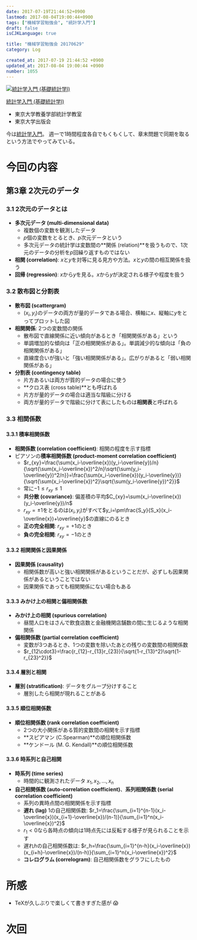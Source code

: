 ```yaml
---
date: 2017-07-19T21:44:52+0900
lastmod: 2017-08-04T19:00:44+0900
tags: ["機械学習勉強会", "統計学入門"]
draft: false
isCJKLanguage: true

title: "機械学習勉強会 20170629"
category: Log

created_at: 2017-07-19 21:44:52 +0900
updated_at: 2017-08-04 19:00:44 +0900
number: 1055
---
```


<div class="asin">
<div class="asin-image"><a href="https://www.amazon.co.jp/exec/obidos/ASIN/4130420658/nownabe0c-22/" rel="nofollow noopener" target="_blank"><img src="http://images-jp.amazon.com/images/P/4130420658.09._SL160_.jpg" alt="統計学入門 (基礎統計学Ⅰ)" title="統計学入門 (基礎統計学Ⅰ)"></a></div>
<div class="asin-detail">
<p><a href="https://www.amazon.co.jp/exec/obidos/ASIN/4130420658/nownabe0c-22/" rel="nofollow noopener" target="_blank">統計学入門 (基礎統計学Ⅰ)</a></p>
<ul>
<li>東京大学教養学部統計学教室</li>
<li>東京大学出版会</li>
</ul>
</div>

<p></p>
</div>

今は[統計学入門](https://www.amazon.co.jp/exec/obidos/ASIN/4130420658/nownabe0c-22/)。
週一で1時間程度各自でもくもくして、章末問題で同期を取るという方法でやってみている。

# 今回の内容
## 第3章 2次元のデータ
### 3.1 2次元のデータとは
* **多次元データ (multi-dimensional data)**
    * 複数個の変数を観測したデータ
    * $p$個の変数をとるとき、$p$次元データという
    * 多次元データの統計学は変数間の**関係 (relation)**を扱うもので、1次元のデータの分析を$p$回繰り返すものではない
* **相関 (correlation)**: $x$と$y$を対等に見る見方や方法。$x$と$y$の間の相互関係を扱う
* **回帰 (regression)**: $x$から$y$を見る。$x$から$y$が決定される様子や程度を扱う

### 3.2 散布図と分割表
* **散布図 (scattergram)**
    * $(x_i, y_i)$のデータの両方が量的データである場合、横軸に$x$、縦軸に$y$をとってプロットした図
* **相関関係**: 2つの変数間の関係
    * 散布図で直線関係に近い傾向があるとき「相関関係がある」という
    * 単調増加的な傾向は「正の相関関係がある」。単調減少的な傾向は「負の相関関係がある」
    * 直線度合いが強いと「強い相関関係がある」。広がりがあると「弱い相関関係がある」
* **分割表 (contingency table)**
    * 片方あるいは両方が質的データの場合に使う
    * **クロス表 (cross table)**とも呼ばれる
    * 片方が量的データの場合は適当な階級に分ける
    * 両方が量的データで階級に分けて表にしたものは**相関表**と呼ばれる

### 3.3 相関係数
#### 3.3.1 積率相関係数
* **相関係数 (correlation coefficient)**: 相関の程度を示す指標
* ピアソンの**積率相関係数 (product-moment correlation coefficient)**
    * $r_{xy}=\frac{\sum(x_i-\overline{x})(y_i-\overline{y})/n}{\sqrt{\sum(x_i-\overline{x})^2/n}\sqrt{\sum(y_i-\overline{y})^2/n}}=\frac{\sum(x_i-\overline{x})(y_i-\overline{y})}{\sqrt{\sum(x_i-\overline{x})^2}\sqrt{\sum(y_i-\overline{y})^2}}$
    * 常に$-1\leq r_{xy}\leq1$
    * **共分散 (covariance)**: 偏差積の平均$C_{xy}=\sum(x_i-\overline{x})(y_i-\overline{y})/n$
    * $r_{xy}=\pm1$をとるのは$(x_i, y_i)$がすべて$y_i=\pm\frac{S_y}{S_x}(x_i-\overline{x})+\overline{y}$の直線にのるとき
    * **正の完全相関**: $r_{xy}=+1$のとき
    * **負の完全相関**: $r_{xy}=-1$のとき

#### 3.3.2 相関関係と因果関係
* **因果関係 (causality)**
    * 相関係数が高いと強い相関関係があるということだが、必ずしも因果関係があるということではない
    * 因果関係であっても相関関係にない場合もある

#### 3.3.3 みかけ上の相関と偏相関係数
* **みかけ上の相関 (spurious correlation)**
    * 昼間人口をはさんで飲食店数と金融機関店舗数の間に生じるような相関関係
* **偏相関係数 (partial correlation coefficient)**
    * 変数が3つあるとき、1つの変数を除いたあとの残りの変数間の相関係数
    * $r_{12\cdot3}=\frac{r_{12}-r_{13}r_{23}}{\sqrt{1-r_{13}^2}\sqrt{1-r_{23}^2}}$

#### 3.3.4 層別と相関
* **層別 (stratification)**: データをグループ分けすること
    * 層別したら相関が現れることがある

#### 3.3.5 順位相関係数
* **順位相関係数 (rank correlation coefficient)**
    * 2つの大小関係がある質的変数間の相関を示す指標
    * **スピアマン (C.Spearman)**の順位相関係数
    * **ケンドール (M. G. Kendall)**の順位相関係数

#### 3.3.6 時系列と自己相関
* **時系列 (time series)**
    * 時間的に観測されたデータ $x_1, x_2, \dots, x_n$
* **自己相関係数 (auto-correlation coefficient)**、**系列相関係数 (serial correlation coefficient)**
    * 系列の異時点間の相関関係を示す指標
    * **遅れ (lag)** 1の自己相関係数: $r_1=\frac{\sum_{i=1}^{n-1}(x_i-\overline{x})(x_{i+1}-\overline{x})/(n-1)}{\sum_{i=1}^n(x_i-\overline{x})^2}$
    * $r_1<0$なら各時点の傾向は1時点先には反転する様子が見られることを示す
    * 遅れ$h$の自己相関係数は: $r_h=\frac{\sum_{i=1}^{n-h}(x_i-\overline{x})(x_{i+h}-\overline{x})/(n-h)}{\sum_{i=1}^n(x_i-\overline{x})^2}$
    * **コレログラム (correlogram)**: 自己相関係数をグラフにしたもの

# 所感
* TeXが久しぶりで楽しくて書きすぎた感が :scream:

# 次回

```math
```
